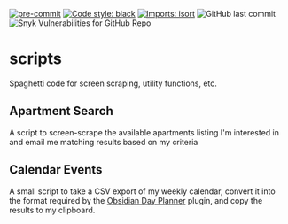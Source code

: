 [![pre-commit](https://img.shields.io/badge/pre--commit-enabled-brightgreen?logo=pre-commit&logoColor=white&style=for-the-badge)](https://github.com/pre-commit/precommit)
[![Code style: black](https://img.shields.io/badge/code%20style-black-000000.svg?style=for-the-badge)](https://github.com/psf/black)
[![Imports: isort](https://img.shields.io/badge/%20imports-isort-%231674b1?&style=for-the-badge)](https://pycqa.github.io/isort/)
![GitHub last commit](https://img.shields.io/github/last-commit/mason3k/scripts?style=for-the-badge)
![Snyk Vulnerabilities for GitHub Repo](https://img.shields.io/snyk/vulnerabilities/github/mason3k/scripts?style=for-the-badge)

# scripts

Spaghetti code for screen scraping, utility functions, etc.

## Apartment Search

A script to screen-scrape the available apartments listing I'm interested in and email me matching results based on my criteria

## Calendar Events

A small script to take a CSV export of my weekly calendar, convert it into the format required by the [Obsidian Day Planner](https://github.com/lynchjames/obsidian-day-planner) plugin, and copy the results to my clipboard.
